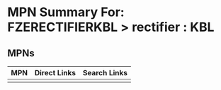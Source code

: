



# MPN Summary For: FZERECTIFIERKBL > rectifier : KBL

## MPNs
  

|MPN|Direct Links|Search Links|
| :--- | :--- | :--- |
||||
